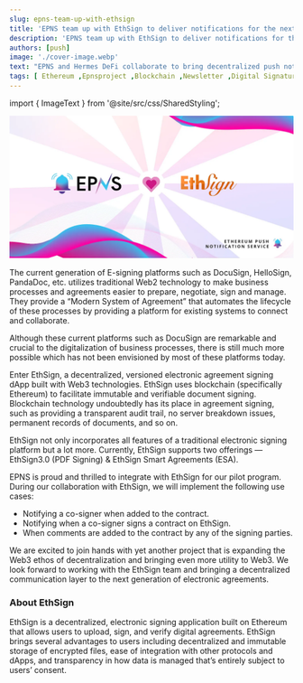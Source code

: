 ```yaml
---
slug: epns-team-up-with-ethsign
title: 'EPNS team up with EthSign to deliver notifications for the next generation of E-Signing platforms.'
description: 'EPNS team up with EthSign to deliver notifications for the next generation of E-Signing platforms.'
authors: [push]
image: './cover-image.webp'
text: "EPNS and Hermes DeFi collaborate to bring decentralized push notifications to the DeFi on the Harmony blockchain."
tags: [ Ethereum ,Epnsproject ,Blockchain ,Newsletter ,Digital Signatures]
---
```

import { ImageText } from '@site/src/css/SharedStyling';

![Cover image of EPNS team up with EthSign to deliver notifications for the next generation of E-Signing platforms.](./cover-image.webp)

<!--truncate-->

The current generation of E-signing platforms such as DocuSign, HelloSign, PandaDoc, etc. utilizes traditional Web2 technology to make business processes and agreements easier to prepare, negotiate, sign and manage. They provide a “Modern System of Agreement” that automates the lifecycle of these processes by providing a platform for existing systems to connect and collaborate.

Although these current platforms such as DocuSign are remarkable and crucial to the digitalization of business processes, there is still much more possible which has not been envisioned by most of these platforms today.

Enter EthSign, a decentralized, versioned electronic agreement signing dApp built with Web3 technologies. EthSign uses blockchain (specifically Ethereum) to facilitate immutable and verifiable document signing. Blockchain technology undoubtedly has its place in agreement signing, such as providing a transparent audit trail, no server breakdown issues, permanent records of documents, and so on.

EthSign not only incorporates all features of a traditional electronic signing platform but a lot more. Currently, EthSign supports two offerings — EthSign3.0 (PDF Signing) & EthSign Smart Agreements (ESA).

EPNS is proud and thrilled to integrate with EthSign for our pilot program. During our collaboration with EthSign, we will implement the following use cases:

- Notifying a co-signer when added to the contract.
- Notifying when a co-signer signs a contract on EthSign.
- When comments are added to the contract by any of the signing parties.

We are excited to join hands with yet another project that is expanding the Web3 ethos of decentralization and bringing even more utility to Web3. We look forward to working with the EthSign team and bringing a decentralized communication layer to the next generation of electronic agreements.

### About EthSign
EthSign is a decentralized, electronic signing application built on Ethereum that allows users to upload, sign, and verify digital agreements. EthSign brings several advantages to users including decentralized and immutable storage of encrypted files, ease of integration with other protocols and dApps, and transparency in how data is managed that’s entirely subject to users’ consent.